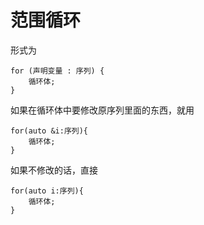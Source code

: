 # 范围循环
形式为
```
for (声明变量 : 序列) {
    循环体;
}
```
如果在循环体中要修改原序列里面的东西，就用
```
for(auto &i:序列){
    循环体;
}
```
如果不修改的话，直接
```
for(auto i:序列){
    循环体;
}
```
